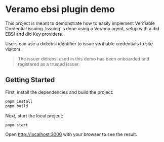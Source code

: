 # Veramo ebsi plugin demo

This project is meant to demonstrate how to easily implement Verifiable Credential issuing.
Issuing is done using a Veramo agent, setup with a did EBSI and did Key providers.

Users can use a did:ebsi identifier to issue verifiable credentials to site visitors.

> The issuer did:ebsi used in this demo has been onboarded and registered as a trusted issuer.

## Getting Started

First, install the dependencies and build the project:

```bash
pnpm install
pnpm build
```

Next, start the local project:

```bash
pnpm start
```

Open [http://localhost:3000](http://localhost:3000) with your browser to see the result.
